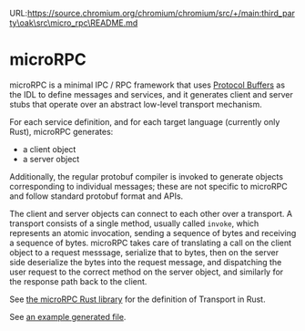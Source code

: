 URL:https://source.chromium.org/chromium/chromium/src/+/main:third_party\oak\src\micro_rpc\README.md
# microRPC

microRPC is a minimal IPC / RPC framework that uses
[Protocol Buffers](https://developers.google.com/protocol-buffers) as the IDL to
define messages and services, and it generates client and server stubs that
operate over an abstract low-level transport mechanism.

For each service definition, and for each target language (currently only Rust),
microRPC generates:

- a client object
- a server object

Additionally, the regular protobuf compiler is invoked to generate objects
corresponding to individual messages; these are not specific to microRPC and
follow standard protobuf format and APIs.

The client and server objects can connect to each other over a transport. A
transport consists of a single method, usually called `invoke`, which represents
an atomic invocation, sending a sequence of bytes and receiving a sequence of
bytes. microRPC takes care of translating a call on the client object to a
request messsage, serialize that to bytes, then on the server side deserialize
the bytes into the request message, and dispatching the user request to the
correct method on the server object, and similarly for the response path back to
the client.

See [the microRPC Rust library](/micro_rpc/src/lib.rs) for the definition of
Transport in Rust.

See [an example generated file](/micro_rpc_tests/out/micro_rpc.tests.rs.txt).
